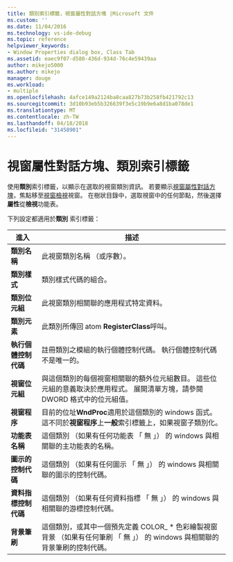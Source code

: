 ```yaml
---
title: 類別索引標籤，視窗屬性對話方塊 |Microsoft 文件
ms.custom: ''
ms.date: 11/04/2016
ms.technology: vs-ide-debug
ms.topic: reference
helpviewer_keywords:
- Window Properties dialog box, Class Tab
ms.assetid: eaec9f07-d580-436d-934d-76c4e59439aa
author: mikejo5000
ms.author: mikejo
manager: douge
ms.workload:
- multiple
ms.openlocfilehash: 4afce149a2124ba8caa827b73b258fb421792c13
ms.sourcegitcommit: 3d10b93eb5b326639f3e5c19b9e6a8d1ba078de1
ms.translationtype: MT
ms.contentlocale: zh-TW
ms.lasthandoff: 04/18/2018
ms.locfileid: "31458901"
---
```

# <a name="class-tab-window-properties-dialog-box"></a>視窗屬性對話方塊、類別索引標籤
使用**類別**索引標籤，以顯示在選取的視窗類別資訊。 若要顯示[視窗屬性對話方塊](../debugger/window-properties-dialog-box.md)，焦點移至[視窗檢視](../debugger/windows-view.md)視窗。 在樹狀目錄中，選取視窗中的任何節點，然後選擇 **屬性**從**檢視**功能表。  
  
 下列設定都適用於**類別** 索引標籤：  
  
|進入|描述|  
|-----------|-----------------|  
|**類別名稱**|此視窗類別名稱 （或序數）。|  
|**類別樣式**|類別樣式代碼的組合。|  
|**類別位元組**|此視窗類別相關聯的應用程式特定資料。|  
|**類別元素**|此類別所傳回 atom **RegisterClass**呼叫。|  
|**執行個體控制代碼**|註冊類別之模組的執行個體控制代碼。 執行個體控制代碼不是唯一的。|  
|**視窗位元組**|與這個類別的每個視窗相關聯的額外位元組數目。 這些位元組的意義取決於應用程式。 展開清單方塊，請參閱 DWORD 格式中的位元組值。|  
|**視窗程序**|目前的位址**WndProc**適用於這個類別的 windows 函式。 這不同於**視窗程序**上**一般**索引標籤上，如果視窗子類別化。|  
|**功能表名稱**|這個類別 （如果有任何功能表 「 無 」） 的 windows 與相關聯的主功能表的名稱。|  
|**圖示的控制代碼**|這個類別 （如果有任何圖示 「 無 」） 的 windows 與相關聯的圖示的控制代碼。|  
|**資料指標控制代碼**|這個類別 （如果有任何資料指標 「 無 」） 的 windows 與相關聯的游標控制代碼。|  
|**背景筆刷**|這個類別，或其中一個預先定義 COLOR_ * 色彩繪製視窗背景 （如果有任何筆刷 「 無 」） 的 windows 與相關聯的背景筆刷的控制代碼。|